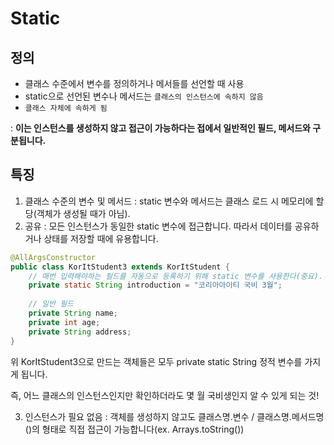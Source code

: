 # Static

## 정의

- 클래스 수준에서 변수를 정의하거나 메서들를 선언할 때 사용
- static으로 선언된 변수나 메서드는 `클래스의 인스턴스에 속하지 않음`
- `클래스 자체에 속하게 됨`


: **이는 인스턴스를 생성하지 않고 접근이 가능하다는 접에서 일반적인 필드, 메서드와 구분됩니다.**

## 특징
1. 클래스 수준의 변수 및 메서드 : static 변수와 메서드는 클래스 로드 시 메모리에 할당(객체가 생성될 때가 아님).
2. 공유 : 모든 인스턴스가 동일한 static 변수에 접근합니다.
    따라서 데이터를 공유하거나 상태를 저장할 때에 유용합니다.
```java
@AllArgsConstructor
public class KorItStudent3 extends KorItStudent {
    // 매번 입력해야하는 필드를 자동으로 등록하기 위해 static 변수를 사용한다(중요).
    private static String introduction = "코리아아이티 국비 3월";    
    
    // 일반 필드
    private String name;
    private int age;
    private String address;
}
```
위 KorItStudent3으로 만드는 객체들은 모두 private static String 정적 변수를 가지게 됩니다.

즉, 어느 클래스의 인스턴스인지만 확인하더라도 몇 월 국비생인지 알 수 있게 되는 것!

3. 인스턴스가 필요 없음 : 객체를 생성하지 않고도 클래스명.변수 / 클래스명.메서드명()의 형태로
직접 접근이 가능합니다(ex. Arrays.toString())







